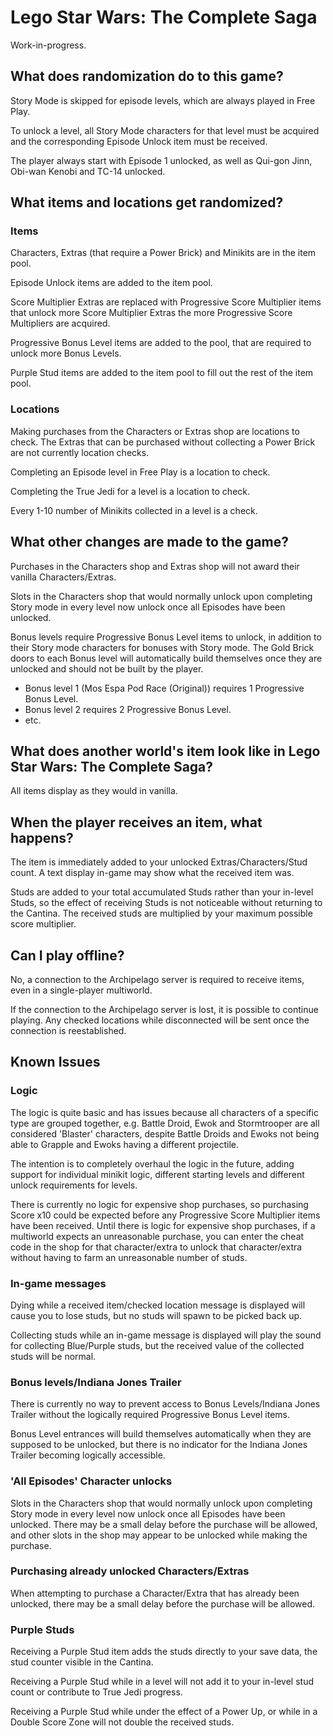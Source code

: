 # Lego Star Wars: The Complete Saga

Work-in-progress.

## What does randomization do to this game?

Story Mode is skipped for episode levels, which are always played in Free Play.

To unlock a level, all Story Mode characters for that level must be acquired and the corresponding Episode Unlock item
must be received.

The player always start with Episode 1 unlocked, as well as Qui-gon Jinn, Obi-wan Kenobi and TC-14 unlocked.

## What items and locations get randomized?

### Items
Characters, Extras (that require a Power Brick) and Minikits are in the item pool.

Episode Unlock items are added to the item pool.

Score Multiplier Extras are replaced with Progressive Score Multiplier items that unlock more Score Multiplier Extras
the more Progressive Score Multipliers are acquired.

Progressive Bonus Level items are added to the pool, that are required to unlock more Bonus Levels.

Purple Stud items are added to the item pool to fill out the rest of the item pool.

### Locations

Making purchases from the Characters or Extras shop are locations to check.
The Extras that can be purchased without collecting a Power Brick are not currently location checks.

Completing an Episode level in Free Play is a location to check.

Completing the True Jedi for a level is a location to check.

Every 1-10 number of Minikits collected in a level is a check.

## What other changes are made to the game?

Purchases in the Characters shop and Extras shop will not award their vanilla Characters/Extras.

Slots in the Characters shop that would normally unlock upon completing Story mode in every level now unlock once all
Episodes have been unlocked.

Bonus levels require Progressive Bonus Level items to unlock, in addition to their Story mode characters for bonuses
with Story mode. The Gold Brick doors to each Bonus level will automatically build themselves once they are unlocked and
should not be built by the player.

- Bonus level 1 (Mos Espa Pod Race (Original)) requires 1 Progressive Bonus Level.
- Bonus level 2 requires 2 Progressive Bonus Level.
- etc.

## What does another world's item look like in Lego Star Wars: The Complete Saga?

All items display as they would in vanilla.

## When the player receives an item, what happens?

The item is immediately added to your unlocked Extras/Characters/Stud count. A text display in-game may show what the
received item was.

Studs are added to your total accumulated Studs rather than your in-level Studs, so the effect of receiving Studs is
not noticeable without returning to the Cantina. The received studs are multiplied by your maximum possible score
multiplier.

## Can I play offline?

No, a connection to the Archipelago server is required to receive items, even in a single-player multiworld.

If the connection to the Archipelago server is lost, it is possible to continue playing. Any checked locations while
disconnected will be sent once the connection is reestablished.

## Known Issues

### Logic

The logic is quite basic and has issues because all characters of a specific type are grouped together, e.g. Battle
Droid, Ewok and Stormtrooper are all considered 'Blaster' characters, despite Battle Droids and Ewoks not being able to
Grapple and Ewoks having a different projectile.

The intention is to completely overhaul the logic in the future, adding support for individual minikit logic, different
starting levels and different unlock requirements for levels.

There is currently no logic for expensive shop purchases, so purchasing Score x10 could be expected before any
Progressive Score Multiplier items have been received. Until there is logic for expensive shop purchases, if a
multiworld expects an unreasonable purchase, you can enter the cheat code in the shop for that character/extra to unlock
that character/extra without having to farm an unreasonable number of studs.

### In-game messages

Dying while a received item/checked location message is displayed will cause you to lose studs, but no studs will spawn
to be picked back up.

Collecting studs while an in-game message is displayed will play the sound for collecting Blue/Purple studs, but the
received value of the collected studs will be normal.

### Bonus levels/Indiana Jones Trailer

There is currently no way to prevent access to Bonus Levels/Indiana Jones Trailer without the logically required
Progressive Bonus Level items.

Bonus Level entrances will build themselves automatically when they are supposed to be unlocked, but there is no
indicator for the Indiana Jones Trailer becoming logically accessible.

### 'All Episodes' Character unlocks

Slots in the Characters shop that would normally unlock upon completing Story mode in every level now unlock once all
Episodes have been unlocked. There may be a small delay before the purchase will be allowed, and other slots in the shop
may appear to be unlocked while making the purchase.

### Purchasing already unlocked Characters/Extras

When attempting to purchase a Character/Extra that has already been unlocked, there may be a small delay before the
purchase will be allowed.

### Purple Studs

Receiving a Purple Stud item adds the studs directly to your save data, the stud counter visible in the Cantina.

Receiving a Purple Stud while in a level will not add it to your in-level stud count or contribute to True Jedi
progress.

Receiving a Purple Stud while under the effect of a Power Up, or while in a Double Score Zone will not double the
received studs.